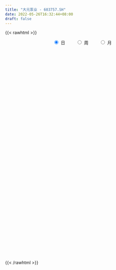 ```yaml
---
title: "大元泵业 - 603757.SH"
date: 2022-05-26T16:32:44+08:00
draft: false
---
```

{{< rawhtml >}}
    <div style="text-align: center">
        <label style="padding: 1rem;"><input style="margin-right: .5rem" type="radio" name="period" value="D" checked onclick="period_change(this)">日</label>
        <label style="padding: 1rem;"><input style="margin-right: .5rem" type="radio" name="period" value="W" onclick="period_change(this)">周</label>
        <label style="padding: 1rem;"><input style="margin-right: .5rem" type="radio" name="period" value="M" onclick="period_change(this)">月</label>
    </div>
    <div id="chart" style="height: 700px;"></div> 
    <script type="text/javascript">
        const D_v = [16431.6,6189.6,12834.04,9295.72,6036.05,23323.74,15220.56,14607.81,17047.35,25934.51,29998.84,10437.2,10156.67,20281.7,13103.34,13311.91,14690.61,18651.52,17105.87,12368.49,10370.05,6952.76,4856.96,5511.41,4674.0,5822.0,5400.32,6551.88,9816.0,12909.0,13539.41,18428.82,17386.65,11869.8,31027.67,33136.35,24562.71,21626.45,16538.64,39916.09,23918.32,13936.11,15855.36,13627.42,13276.95,11484.0,63785.28,32850.01,30609.07,29765.68,26703.91,15535.3,14466.27,9674.54,18173.5,20253.44,12056.6,11666.72,14157.92,22974.6,14214.76,22078.89,40005.84,31482.6,96047.68,132658.06,96915.56,46359.52,24534.28,45677.28,58479.06,37642.02,27088.88,21495.81,17748.32,9422.0,80697.76,47158.57,22314.04,22116.36,18942.75,18679.16,30935.53,24790.38,21914.65,30655.28,32634.63,19725.75,30267.44,13884.32,15530.0,12317.0,15647.0,6183.33,10717.22,12226.64,10815.0,7342.0,25022.0,16342.0,22444.6,17258.0,10856.01,8942.0,26655.0,11727.0,11039.0,15379.44,11783.15,12135.28,11475.16,16106.53,18639.16,17499.0,8388.0,8224.97,9252.0,13806.0,14728.0,15783.0,19439.4,12371.4,15483.48,11823.0,12849.2,17648.0,16525.0,13097.0,31084.48,15433.0,10558.0,7652.0,10921.0,22275.0,13649.2,10576.04,25156.94,26160.66,13915.92,18395.0,51662.92,21425.6,26954.24,19509.0,12782.0,19019.45,89781.62,52049.51,50526.97,37357.8,28987.0,26809.45,18737.57,15366.49,15762.38,24012.2,13546.64,17989.0,31291.0,52574.76,29614.75,42934.0,23621.12,15161.25,17448.25,30992.8,22450.0,32146.29,13692.0,23241.46,13070.0,7284.88,16008.35,9424.04,15650.88,11869.0,26855.63,14661.2,10949.56,11256.8,10544.0,13884.0,32838.76,28065.27,17670.75,7116.4,8860.2,7090.16,7602.24,15813.76,8965.2,11704.0,9177.0,8004.0,9587.0,8946.84,8809.8,13332.8,17937.6,14351.2,14836.16,8411.0,12230.0,9819.0,7941.96,4624.25,6465.65,4885.6,6910.0,7300.0,5973.0,5483.0,5166.12,6026.0,13918.8,6016.0,8654.0,9713.92,9172.81,10337.0,6885.0,5128.0,5072.0,5954.2,5877.2,4058.0,8176.92,8372.0,6126.84,14005.7,11244.72,10716.21,16532.74,12826.88,12917.2,6870.24,27544.07,24148.28,23588.36,12582.95,10515.64,10443.0,7875.8,5978.24,6011.39,6460.0,7344.11,12330.0,8084.0,13792.0]
const D_histogram = [0.0,0.0012189174,-0.0035529384,-0.0057460068,-0.0061946806,0.0254902586,0.0372998695,0.0523682013,0.0722073785,0.1066021661,0.149892932,0.1548201961,0.141772508,0.1451779536,0.1383222222,0.1305482821,0.12049,0.0989205075,0.0430253055,-0.0255409068,-0.1073309688,-0.1711792787,-0.1900505578,-0.2010066839,-0.1932057394,-0.1691495734,-0.1574784932,-0.1557375666,-0.1306008474,-0.0771420786,-0.0174926454,0.0614570464,0.0984472422,0.1101654535,0.1651669013,0.2440377276,0.2457484681,0.1933415583,0.1476119442,0.1764132145,0.1855612671,0.1470270376,0.1217728824,0.0956779138,0.0568041024,0.0303362438,0.0659312034,0.0407686923,0.0374629668,0.0039103688,-0.087055541,-0.1892565259,-0.2052803406,-0.2119308221,-0.1512478369,-0.0824685724,-0.0554282885,-0.0373332306,-0.0206029367,0.0123108239,0.0338311397,0.0693412087,0.1224492477,0.1637407799,0.2538004365,0.3576402907,0.3075054381,0.2074618716,0.1160078068,0.1110484398,0.2100869277,0.2697212857,0.2773044819,0.246766225,0.1876290259,-0.0271598713,-0.311594153,-0.4957866071,-0.581474866,-0.6059871511,-0.5767258464,-0.5229142215,-0.4285405796,-0.3248392991,-0.2997595331,-0.3322478391,-0.3734694578,-0.4114092401,-0.4411745968,-0.4083673157,-0.3722294926,-0.3452609948,-0.3463644716,-0.3252868626,-0.3027954633,-0.2505507066,-0.1920356488,-0.1341347856,-0.129126204,-0.1055454256,-0.0687668315,-0.054205312,-0.0261290464,0.007729396,0.0083197474,0.0077918701,0.0065730216,0.0017791154,0.0230714539,0.0225311361,0.0127507401,0.0397821432,0.1005041226,0.122132766,0.1440115314,0.1703155058,0.183586148,0.2099098335,0.2476619688,0.2836519675,0.3236624574,0.3371925629,0.3160548834,0.2812339466,0.2626335267,0.2398982199,0.2330852375,0.2226762498,0.2560002055,0.2595215591,0.2423107684,0.2086263543,0.1505906439,0.139979718,0.1516728088,0.1246946533,0.1403403387,0.0909407025,0.0350630891,-0.007985628,0.0282045213,0.0310501926,0.007032657,0.0120931583,-0.0121387039,0.0097469759,0.1180809895,0.1310612218,0.1790228869,0.1821703133,0.1432471375,0.0662671418,0.0254777952,-0.0052258404,-0.0216047354,-0.0261827802,-0.0479535051,-0.0632952997,-0.1106733054,-0.0739250219,-0.0781033617,-0.0156392313,0.0119659669,0.0251823518,0.0126754708,-0.0217092798,-0.0634874335,-0.1037357887,-0.1285536195,-0.1912455063,-0.2228996872,-0.2354853438,-0.263640688,-0.2682073152,-0.2801126618,-0.2634464123,-0.2470142103,-0.2010328107,-0.1435881861,-0.0944062425,-0.0489371553,-0.0138108313,0.0334445993,0.0474582858,0.0455374932,0.0514951257,0.0619611256,0.0522268337,0.0621314741,0.0339068114,0.0310489909,0.0205571248,0.0332251295,0.0424387186,0.0329530131,0.0128072784,-0.0238420767,-0.0803472,-0.1231779558,-0.0955614492,-0.0933047625,-0.1125923483,-0.1690046477,-0.16876238,-0.1492307764,-0.1125491527,-0.0667846178,-0.0328901663,0.0046260399,0.0156316677,0.0266391869,0.0370101431,0.0329523884,0.044877495,0.0616256944,0.070167663,0.0895510072,0.075580529,0.0489227329,0.0028351799,-0.0096250331,-0.020754811,-0.0189327727,-0.0179796225,-0.0060928815,0.0088467034,0.0153237811,-0.0042993943,-0.0124398055,-0.0327114317,-0.0466859075,-0.0316237675,-0.0673644448,-0.0595299078,-0.0495471783,-0.048201036,-0.0043655985,0.06572786,0.103144574,0.1325616671,0.1474624055,0.1476801196,0.1377086162,0.1215595654,0.1110425217,0.1081828031,0.1049204753,0.0598561998,0.0508057968,0.0646868317]
const D_fast = [0.0,0.0015236467,-0.0041364437,-0.0077660138,-0.0097633577,0.0282941462,0.0494287245,0.0775891066,0.1154801284,0.1765254575,0.2572894565,0.3009217696,0.3233172084,0.3630171424,0.3907419666,0.4156050971,0.435669315,0.4388299493,0.3936910737,0.3187396347,0.2101168305,0.1034737009,0.0370897823,-0.0241180147,-0.064618505,-0.0828497324,-0.1105482755,-0.1477417406,-0.1552552333,-0.1210819841,-0.0658057122,0.0285082412,0.0901102475,0.1293698222,0.2256629954,0.3655432536,0.4286911111,0.4246195908,0.4157929628,0.4886975366,0.5442359061,0.5424584359,0.5476475013,0.5454720113,0.5207992255,0.5019154278,0.5539931882,0.5390228502,0.5450828663,0.5125078606,0.3997780656,0.2502629491,0.1829190493,0.1232858623,0.1461568883,0.1943190097,0.2075022214,0.2162639717,0.2278435314,0.263834998,0.2938130987,0.3466584699,0.4303788208,0.512605548,0.6661153138,0.8593652406,0.8861067475,0.837928649,0.7754765359,0.7982792788,0.9498394987,1.0769041781,1.1538134947,1.1849667941,1.1727368515,0.9511579865,0.5888251665,0.2806860606,0.0496290852,-0.1263799876,-0.2413001446,-0.318217075,-0.330978578,-0.3084871223,-0.3583472396,-0.4738975054,-0.6084864885,-0.7492785808,-0.8893375867,-0.9586221345,-1.0155416846,-1.0748884355,-1.1625830302,-1.2228271368,-1.2760346034,-1.2864275234,-1.2759213778,-1.251554211,-1.2788271804,-1.2816327584,-1.2620458721,-1.2610356807,-1.2394916767,-1.2037008853,-1.201030597,-1.1996105068,-1.1991860999,-1.2035352272,-1.1764750252,-1.171382559,-1.17797527,-1.1409983311,-1.055150321,-1.0029884861,-0.9451068379,-0.8762239871,-0.8170568078,-0.7382556639,-0.6385880364,-0.5316850459,-0.4107589416,-0.3129306953,-0.255054654,-0.2195671042,-0.1725091424,-0.1352698943,-0.0838115672,-0.0385514925,0.0587725146,0.127174258,0.1705411593,0.1890133338,0.1686252844,0.193009288,0.242620581,0.2468160888,0.2975468589,0.2708823983,0.2237705571,0.178725433,0.2219667126,0.2325749321,0.2103155607,0.2183993517,0.1911328135,0.2154552373,0.3533094982,0.399055036,0.4917724228,0.5404624275,0.5373510361,0.4769378258,0.442517928,0.4105078323,0.3887277535,0.3776040137,0.3438449125,0.3126792929,0.2376329609,0.2558999889,0.2321958087,0.2907501312,0.3213468212,0.340858794,0.3315207807,0.2917087102,0.2340586981,0.1678763957,0.11092016,0.0004168966,-0.086962206,-0.1584191986,-0.2524847147,-0.3241031708,-0.4060366829,-0.4552320364,-0.500553387,-0.5048301901,-0.483282612,-0.457702229,-0.4244674306,-0.3927938144,-0.3371772341,-0.3112989761,-0.3018353954,-0.2830039815,-0.2570477001,-0.2537252837,-0.2282877747,-0.2480357346,-0.2431313074,-0.2484838922,-0.2275096052,-0.2076863364,-0.2089337886,-0.2258777038,-0.268487578,-0.3450795013,-0.4187047461,-0.4149786017,-0.4360481057,-0.4834837785,-0.5821472398,-0.6240955672,-0.6418716577,-0.6333273222,-0.6042589417,-0.5785870317,-0.5399143156,-0.5250007709,-0.507333455,-0.4877099629,-0.4835296206,-0.4603851402,-0.4282305172,-0.4021466329,-0.3603755369,-0.3554508828,-0.3698779957,-0.4152567537,-0.430123225,-0.4464417056,-0.4493528605,-0.4528946159,-0.4425310953,-0.4253798345,-0.4150718115,-0.4357698356,-0.4470201982,-0.4754696823,-0.501115635,-0.4939594368,-0.5465412253,-0.5535891653,-0.5559932304,-0.5666973471,-0.5239533093,-0.4374278858,-0.3742250282,-0.3116675184,-0.2599011786,-0.2227634345,-0.1983077839,-0.1840669434,-0.1668233567,-0.1426373744,-0.1196695835,-0.149769809,-0.1461187628,-0.1160660199]
const D_slow = [0.0,0.0003047293,-0.0005835053,-0.002020007,-0.0035686771,0.0028038876,0.0121288549,0.0252209053,0.0432727499,0.0699232914,0.1073965244,0.1461015735,0.1815447005,0.2178391889,0.2524197444,0.2850568149,0.3151793149,0.3399094418,0.3506657682,0.3442805415,0.3174477993,0.2746529796,0.2271403402,0.1768886692,0.1285872344,0.086299841,0.0469302177,0.007995826,-0.0246543858,-0.0439399055,-0.0483130668,-0.0329488052,-0.0083369947,0.0192043687,0.060496094,0.1215055259,0.182942643,0.2312780325,0.2681810186,0.3122843222,0.358674639,0.3954313984,0.425874619,0.4497940974,0.463995123,0.471579184,0.4880619848,0.4982541579,0.5076198996,0.5085974918,0.4868336065,0.4395194751,0.3881993899,0.3352166844,0.2974047252,0.2767875821,0.26293051,0.2535972023,0.2484464681,0.2515241741,0.259981959,0.2773172612,0.3079295731,0.3488647681,0.4123148772,0.5017249499,0.5786013094,0.6304667773,0.6594687291,0.687230839,0.7397525709,0.8071828924,0.8765090128,0.9382005691,0.9851078256,0.9783178577,0.9004193195,0.7764726677,0.6311039512,0.4796071634,0.3354257018,0.2046971465,0.0975620016,0.0163521768,-0.0585877065,-0.1416496663,-0.2350170307,-0.3378693407,-0.4481629899,-0.5502548188,-0.643312192,-0.7296274407,-0.8162185586,-0.8975402743,-0.9732391401,-1.0358768168,-1.083885729,-1.1174194254,-1.1497009764,-1.1760873328,-1.1932790407,-1.2068303687,-1.2133626303,-1.2114302813,-1.2093503444,-1.2074023769,-1.2057591215,-1.2053143426,-1.1995464792,-1.1939136951,-1.1907260101,-1.1807804743,-1.1556544436,-1.1251212521,-1.0891183693,-1.0465394928,-1.0006429558,-0.9481654975,-0.8862500053,-0.8153370134,-0.734421399,-0.6501232583,-0.5711095374,-0.5008010508,-0.4351426691,-0.3751681141,-0.3168968047,-0.2612277423,-0.1972276909,-0.1323473011,-0.071769609,-0.0196130205,0.0180346405,0.05302957,0.0909477722,0.1221214355,0.1572065202,0.1799416958,0.1887074681,0.1867110611,0.1937621914,0.2015247395,0.2032829038,0.2063061933,0.2032715174,0.2057082614,0.2352285087,0.2679938142,0.3127495359,0.3582921142,0.3941038986,0.410670684,0.4170401328,0.4157336727,0.4103324889,0.4037867938,0.3917984176,0.3759745926,0.3483062663,0.3298250108,0.3102991704,0.3063893626,0.3093808543,0.3156764422,0.3188453099,0.31341799,0.2975461316,0.2716121844,0.2394737795,0.191662403,0.1359374812,0.0770661452,0.0111559732,-0.0558958556,-0.125924021,-0.1917856241,-0.2535391767,-0.3037973794,-0.3396944259,-0.3632959865,-0.3755302753,-0.3789829832,-0.3706218333,-0.3587572619,-0.3473728886,-0.3344991072,-0.3190088258,-0.3059521173,-0.2904192488,-0.281942546,-0.2741802982,-0.269041017,-0.2607347347,-0.250125055,-0.2418868017,-0.2386849821,-0.2446455013,-0.2647323013,-0.2955267903,-0.3194171526,-0.3427433432,-0.3708914303,-0.4131425922,-0.4553331872,-0.4926408813,-0.5207781695,-0.5374743239,-0.5456968655,-0.5445403555,-0.5406324386,-0.5339726418,-0.5247201061,-0.516482009,-0.5052626352,-0.4898562116,-0.4723142959,-0.4499265441,-0.4310314118,-0.4188007286,-0.4180919336,-0.4204981919,-0.4256868946,-0.4304200878,-0.4349149934,-0.4364382138,-0.4342265379,-0.4303955927,-0.4314704412,-0.4345803926,-0.4427582506,-0.4544297274,-0.4623356693,-0.4791767805,-0.4940592575,-0.5064460521,-0.5184963111,-0.5195877107,-0.5031557457,-0.4773696022,-0.4442291854,-0.4073635841,-0.3704435542,-0.3360164001,-0.3056265088,-0.2778658783,-0.2508201776,-0.2245900587,-0.2096260088,-0.1969245596,-0.1807528517]
const D_data = [['2021-05-17', 18.574, 18.3358, 18.193, 18.6121],['2021-05-18', 18.3454, 18.3549, 18.193, 18.3835],['2021-05-19', 18.393, 18.2692, 18.1072, 18.4597],['2021-05-20', 18.2596, 18.2787, 18.1168, 18.7549],['2021-05-21', 18.4311, 18.2882, 18.2025, 18.4311],['2021-05-24', 18.3835, 18.7835, 18.3739, 18.8026],['2021-05-25', 18.6597, 18.6787, 18.4311, 18.7835],['2021-05-26', 18.7073, 18.8312, 18.6025, 18.9264],['2021-05-27', 18.9074, 19.0407, 18.7264, 19.0502],['2021-05-28', 18.955, 19.4503, 18.7645, 19.5265],['2021-05-31', 19.4122, 19.8884, 19.0788, 20.1837],['2021-06-01', 19.7932, 19.6789, 19.5265, 19.9075],['2021-06-02', 19.6503, 19.5741, 19.4217, 19.9361],['2021-06-03', 19.8884, 19.898, 19.6884, 20.3361],['2021-06-04', 19.8789, 19.9075, 19.7265, 20.2885],['2021-06-07', 19.9265, 20.0027, 19.8218, 20.2409],['2021-06-08', 20.0789, 20.0694, 19.6313, 20.2504],['2021-06-09', 20.0027, 19.9742, 19.355, 20.0599],['2021-06-10', 19.62, 19.44, 19.1, 19.8],['2021-06-11', 19.32, 19.0, 19.0, 19.54],['2021-06-15', 19.05, 18.42, 18.36, 19.06],['2021-06-16', 18.5, 18.18, 18.16, 18.6],['2021-06-17', 18.27, 18.41, 18.21, 18.52],['2021-06-18', 18.41, 18.3, 18.15, 18.41],['2021-06-21', 18.29, 18.39, 18.17, 18.46],['2021-06-22', 18.39, 18.55, 18.3, 18.66],['2021-06-23', 18.58, 18.37, 18.3, 18.59],['2021-06-24', 18.37, 18.16, 18.03, 18.4],['2021-06-25', 18.16, 18.41, 18.16, 18.64],['2021-06-28', 18.59, 18.89, 18.44, 19.2],['2021-06-29', 19.05, 19.23, 18.86, 19.28],['2021-06-30', 19.18, 19.86, 19.11, 19.86],['2021-07-01', 19.91, 19.71, 19.66, 20.11],['2021-07-02', 19.67, 19.61, 19.22, 19.69],['2021-07-05', 19.65, 20.45, 19.61, 20.8],['2021-07-06', 20.7, 21.29, 20.31, 21.58],['2021-07-07', 21.93, 20.76, 20.63, 21.93],['2021-07-08', 20.86, 20.15, 20.02, 21.0],['2021-07-09', 20.01, 20.14, 19.91, 20.49],['2021-07-12', 20.44, 21.2, 20.3, 21.35],['2021-07-13', 21.09, 21.25, 20.79, 21.35],['2021-07-14', 21.24, 20.76, 20.5, 21.24],['2021-07-15', 20.8, 20.92, 20.34, 20.99],['2021-07-16', 21.0, 20.92, 20.44, 21.28],['2021-07-19', 20.95, 20.71, 20.0, 20.95],['2021-07-20', 20.5, 20.79, 20.15, 20.89],['2021-07-21', 22.8, 21.7, 21.54, 22.87],['2021-07-22', 21.43, 21.08, 20.88, 21.58],['2021-07-23', 20.85, 21.38, 20.68, 21.58],['2021-07-26', 21.63, 20.99, 20.72, 21.74],['2021-07-27', 20.98, 19.97, 19.82, 20.98],['2021-07-28', 20.2, 19.26, 19.17, 20.28],['2021-07-29', 19.32, 19.92, 19.31, 20.15],['2021-07-30', 19.88, 19.86, 19.5, 19.91],['2021-08-02', 19.68, 20.75, 19.51, 20.79],['2021-08-03', 20.91, 21.15, 20.81, 21.3],['2021-08-04', 21.11, 20.87, 20.68, 21.25],['2021-08-05', 20.83, 20.88, 20.4, 21.0],['2021-08-06', 20.92, 20.97, 20.6, 21.37],['2021-08-09', 21.25, 21.34, 20.9, 21.45],['2021-08-10', 21.33, 21.4, 21.1, 21.61],['2021-08-11', 21.39, 21.81, 21.1, 21.93],['2021-08-12', 22.23, 22.39, 22.05, 22.99],['2021-08-13', 21.0, 22.66, 21.0, 22.9],['2021-08-16', 22.56, 23.85, 22.41, 24.9],['2021-08-17', 24.45, 24.86, 24.44, 26.24],['2021-08-18', 24.46, 23.42, 22.66, 24.86],['2021-08-19', 23.41, 22.68, 22.21, 23.67],['2021-08-20', 22.62, 22.49, 22.06, 22.85],['2021-08-23', 22.5, 23.5, 22.5, 23.63],['2021-08-24', 23.5, 25.29, 23.5, 25.54],['2021-08-25', 25.01, 25.53, 24.61, 25.92],['2021-08-26', 25.53, 25.4, 25.03, 25.88],['2021-08-27', 25.46, 25.2, 25.01, 25.99],['2021-08-30', 25.34, 24.91, 24.42, 25.37],['2021-08-31', 22.42, 22.42, 22.42, 22.42],['2021-09-01', 21.0, 20.19, 20.18, 22.26],['2021-09-02', 20.25, 19.97, 19.85, 20.65],['2021-09-03', 20.3, 20.14, 19.9, 20.44],['2021-09-06', 20.1, 20.21, 20.06, 20.37],['2021-09-07', 20.28, 20.48, 20.22, 20.8],['2021-09-08', 20.48, 20.61, 20.48, 20.89],['2021-09-09', 20.64, 21.16, 20.46, 21.45],['2021-09-10', 21.16, 21.52, 21.01, 21.83],['2021-09-13', 21.05, 20.63, 20.42, 21.43],['2021-09-14', 20.63, 19.62, 19.53, 20.63],['2021-09-15', 19.7, 19.0, 18.81, 19.7],['2021-09-16', 19.12, 18.47, 18.47, 19.21],['2021-09-17', 18.59, 17.99, 17.8, 18.6],['2021-09-22', 17.98, 18.37, 17.78, 18.44],['2021-09-23', 18.52, 18.2, 18.09, 18.54],['2021-09-24', 18.38, 17.87, 17.85, 18.38],['2021-09-27', 17.87, 17.2, 16.91, 18.02],['2021-09-28', 17.07, 17.14, 16.98, 17.3],['2021-09-29', 17.16, 16.89, 16.82, 17.25],['2021-09-30', 16.89, 17.1, 16.82, 17.15],['2021-10-08', 17.35, 17.15, 17.02, 17.4],['2021-10-11', 17.28, 17.17, 17.13, 17.48],['2021-10-12', 17.19, 16.41, 16.22, 17.21],['2021-10-13', 16.41, 16.46, 16.16, 16.55],['2021-10-14', 16.54, 16.55, 16.41, 16.76],['2021-10-15', 16.6, 16.19, 16.16, 16.6],['2021-10-18', 16.27, 16.27, 16.15, 16.43],['2021-10-19', 16.31, 16.33, 16.28, 16.47],['2021-10-20', 16.31, 15.84, 15.73, 16.37],['2021-10-21', 15.84, 15.66, 15.66, 15.87],['2021-10-22', 15.67, 15.48, 15.42, 15.71],['2021-10-25', 15.59, 15.25, 15.23, 15.63],['2021-10-26', 15.26, 15.46, 15.24, 15.49],['2021-10-27', 15.51, 15.09, 15.03, 15.52],['2021-10-28', 15.1, 14.79, 14.71, 15.14],['2021-10-29', 14.76, 15.15, 14.65, 15.16],['2021-11-01', 14.95, 15.7, 14.9, 15.8],['2021-11-02', 15.69, 15.36, 15.2, 15.92],['2021-11-03', 15.3, 15.43, 15.17, 15.48],['2021-11-04', 15.45, 15.59, 15.43, 15.62],['2021-11-05', 15.59, 15.53, 15.5, 15.72],['2021-11-08', 15.55, 15.82, 15.55, 15.99],['2021-11-09', 15.95, 16.19, 15.85, 16.22],['2021-11-10', 16.2, 16.46, 16.0, 16.48],['2021-11-11', 16.44, 16.85, 16.31, 16.89],['2021-11-12', 16.84, 16.83, 16.58, 16.86],['2021-11-15', 16.83, 16.55, 16.38, 16.83],['2021-11-16', 16.55, 16.39, 16.37, 16.68],['2021-11-17', 16.37, 16.6, 16.32, 16.6],['2021-11-18', 16.66, 16.58, 16.56, 16.97],['2021-11-19', 16.54, 16.84, 16.32, 16.94],['2021-11-22', 16.82, 16.89, 16.74, 16.98],['2021-11-23', 16.9, 17.66, 16.85, 17.72],['2021-11-24', 17.67, 17.57, 17.31, 17.69],['2021-11-25', 17.57, 17.46, 17.32, 17.68],['2021-11-26', 17.31, 17.29, 17.22, 17.51],['2021-11-29', 17.13, 16.88, 16.8, 17.13],['2021-11-30', 16.71, 17.41, 16.71, 17.66],['2021-12-01', 17.28, 17.82, 17.28, 17.99],['2021-12-02', 17.83, 17.42, 17.4, 17.83],['2021-12-03', 17.5, 18.05, 17.21, 18.15],['2021-12-06', 18.0, 17.26, 17.23, 18.0],['2021-12-07', 17.2, 16.97, 16.85, 17.44],['2021-12-08', 16.97, 16.9, 16.75, 17.28],['2021-12-09', 16.93, 17.91, 16.85, 18.33],['2021-12-10', 17.72, 17.65, 17.61, 18.12],['2021-12-13', 17.68, 17.3, 17.26, 17.85],['2021-12-14', 17.3, 17.65, 16.95, 17.68],['2021-12-15', 17.6, 17.26, 17.26, 17.65],['2021-12-16', 17.25, 17.86, 17.25, 17.96],['2021-12-17', 17.96, 19.38, 17.75, 19.61],['2021-12-20', 19.34, 18.65, 18.45, 19.38],['2021-12-21', 18.7, 19.42, 18.7, 19.8],['2021-12-22', 19.08, 19.19, 18.96, 19.68],['2021-12-23', 19.0, 18.75, 18.53, 19.17],['2021-12-24', 18.77, 18.1, 18.02, 18.89],['2021-12-27', 18.11, 18.33, 18.06, 18.7],['2021-12-28', 18.35, 18.33, 18.01, 18.38],['2021-12-29', 18.18, 18.43, 18.12, 18.64],['2021-12-30', 18.33, 18.56, 18.33, 18.98],['2021-12-31', 18.49, 18.3, 18.21, 18.74],['2022-01-04', 18.3, 18.29, 18.23, 18.5],['2022-01-05', 18.15, 17.7, 17.4, 18.3],['2022-01-06', 17.77, 18.7, 17.55, 19.3],['2022-01-07', 18.51, 18.26, 18.25, 18.96],['2022-01-10', 18.62, 19.26, 18.61, 19.5],['2022-01-11', 19.14, 19.11, 18.96, 19.37],['2022-01-12', 19.12, 19.1, 18.88, 19.16],['2022-01-13', 19.17, 18.84, 18.8, 19.33],['2022-01-14', 19.1, 18.48, 17.99, 19.1],['2022-01-17', 18.45, 18.19, 17.98, 18.45],['2022-01-18', 18.3, 17.96, 17.66, 18.31],['2022-01-19', 17.79, 17.92, 17.77, 18.15],['2022-01-20', 17.9, 17.11, 17.09, 17.97],['2022-01-21', 17.23, 17.1, 16.8, 17.23],['2022-01-24', 17.12, 17.05, 16.8, 17.14],['2022-01-25', 17.06, 16.55, 16.45, 17.06],['2022-01-26', 16.7, 16.54, 16.19, 16.7],['2022-01-27', 16.54, 16.17, 15.96, 16.99],['2022-01-28', 16.2, 16.3, 16.02, 16.46],['2022-02-07', 16.48, 16.15, 15.9, 16.66],['2022-02-08', 16.16, 16.47, 16.05, 16.47],['2022-02-09', 16.6, 16.71, 16.43, 16.84],['2022-02-10', 16.88, 16.75, 16.62, 17.11],['2022-02-11', 16.9, 16.85, 16.58, 16.9],['2022-02-14', 16.73, 16.86, 16.73, 16.99],['2022-02-15', 16.85, 17.19, 16.76, 17.91],['2022-02-16', 17.08, 16.92, 16.85, 17.26],['2022-02-17', 17.0, 16.74, 16.62, 17.0],['2022-02-18', 16.55, 16.84, 16.55, 16.84],['2022-02-21', 16.6, 16.94, 16.6, 17.05],['2022-02-22', 16.98, 16.69, 16.64, 16.98],['2022-02-23', 16.77, 16.94, 16.55, 16.99],['2022-02-24', 16.93, 16.41, 16.21, 16.95],['2022-02-25', 16.6, 16.63, 16.41, 16.76],['2022-02-28', 16.67, 16.48, 16.03, 16.67],['2022-03-01', 16.48, 16.76, 16.38, 16.79],['2022-03-02', 16.79, 16.77, 16.65, 16.81],['2022-03-03', 16.8, 16.53, 16.4, 16.85],['2022-03-04', 16.53, 16.3, 16.21, 16.58],['2022-03-07', 16.18, 15.9, 15.9, 16.3],['2022-03-08', 15.81, 15.32, 15.01, 16.11],['2022-03-09', 15.32, 15.1, 14.68, 15.48],['2022-03-10', 15.4, 15.81, 15.32, 15.95],['2022-03-11', 15.7, 15.45, 15.07, 15.7],['2022-03-14', 15.3, 15.0, 15.0, 15.38],['2022-03-15', 14.88, 14.16, 14.15, 14.89],['2022-03-16', 14.2, 14.52, 14.01, 14.6],['2022-03-17', 14.65, 14.62, 14.6, 14.9],['2022-03-18', 14.62, 14.81, 14.46, 14.83],['2022-03-21', 14.9, 15.0, 14.71, 15.0],['2022-03-22', 14.99, 14.95, 14.77, 15.12],['2022-03-23', 15.0, 15.1, 14.92, 15.35],['2022-03-24', 15.0, 14.83, 14.75, 15.2],['2022-03-25', 14.85, 14.83, 14.8, 15.05],['2022-03-28', 14.8, 14.83, 14.45, 14.9],['2022-03-29', 14.85, 14.62, 14.59, 14.87],['2022-03-30', 14.67, 14.8, 14.63, 14.86],['2022-03-31', 15.17, 14.91, 14.81, 15.3],['2022-04-01', 14.68, 14.86, 14.68, 15.09],['2022-04-06', 14.72, 15.07, 14.72, 15.15],['2022-04-07', 15.05, 14.67, 14.6, 15.09],['2022-04-08', 14.55, 14.39, 14.21, 14.78],['2022-04-11', 14.26, 13.91, 13.77, 14.52],['2022-04-12', 13.61, 14.11, 13.61, 14.16],['2022-04-13', 14.07, 13.99, 13.88, 14.13],['2022-04-14', 14.03, 14.05, 14.01, 14.19],['2022-04-15', 14.15, 13.97, 13.88, 14.16],['2022-04-18', 13.96, 14.07, 13.75, 14.18],['2022-04-19', 14.01, 14.12, 13.98, 14.2],['2022-04-20', 14.14, 14.02, 14.0, 14.35],['2022-04-21', 14.08, 13.6, 13.58, 14.08],['2022-04-22', 13.51, 13.6, 13.36, 13.74],['2022-04-25', 13.5, 13.29, 13.17, 13.6],['2022-04-26', 13.3, 13.18, 13.02, 13.45],['2022-04-27', 13.35, 13.45, 12.94, 13.55],['2022-04-28', 13.3, 12.65, 12.34, 13.3],['2022-04-29', 12.7, 13.0, 12.66, 13.23],['2022-05-05', 12.81, 12.96, 12.8, 13.12],['2022-05-06', 12.8, 12.77, 12.58, 12.84],['2022-05-09', 12.89, 13.33, 12.75, 13.45],['2022-05-10', 13.2, 13.92, 13.1, 13.93],['2022-05-11', 14.2, 13.8, 13.74, 14.2],['2022-05-12', 13.6, 13.91, 13.55, 14.0],['2022-05-13', 13.93, 13.9, 13.8, 14.08],['2022-05-16', 13.94, 13.82, 13.75, 14.06],['2022-05-17', 13.84, 13.73, 13.61, 13.9],['2022-05-18', 13.74, 13.64, 13.64, 13.82],['2022-05-19', 13.55, 13.69, 13.43, 13.75],['2022-05-20', 13.74, 13.8, 13.66, 13.8],['2022-05-23', 13.81, 13.83, 13.65, 13.89],['2022-05-24', 13.9, 13.21, 13.18, 14.0],['2022-05-25', 13.07, 13.53, 13.07, 13.58],['2022-05-26', 13.7, 13.85, 13.58, 14.13]]
const W_v = [529.43,423472.72,243229.09,242545.05,119418.69,107146.63,71298.17,92364.28,58486.05,72708.85,47803.95,57961.69,49357.28,89327.5,99535.14,136222.28,80528.12,86324.96,63556.4,53320.75,66923.91,43061.37,31851.49,38454.69,22487.61,27060.28,35441.9,27215.94,49122.03,27596.75,9261.0,5923.37,18306.34,25762.27,29568.62,30092.33,69113.84,30797.12,72509.98,71918.17,59838.71,26146.87,35038.41,44009.73,68186.29,38784.12,22375.76,18015.63,33632.76,31571.36,45686.72,60450.33,34715.0,44554.26,55580.11,51796.73,97652.54,38948.01,37356.69,35191.61,30471.62,36628.05,28774.92,29083.06,30834.39,48619.7,39404.69,35629.33,73344.3,72842.63,50971.53,58700.22,37325.24,33379.99,37889.5,25652.42,46232.08,37622.65,40401.43,36515.71,64662.88,79543.57,93569.65,134596.16,109989.06,108677.85,155001.06,96795.01,75262.56,51559.36,60372.95,20552.36,39680.76,49145.24,51493.92,141948.39,54604.71,66061.96,72172.79,68712.87,55349.76,36585.23,29408.46,53581.99,69413.35,90825.27,42599.45,167785.68,90647.69,92612.12,146547.65,187368.51,169580.37,27916.8,159801.55,194562.24,151625.99,59583.99,77997.38,56792.17,55834.76,51298.27,51982.03,61928.55,84768.12,70687.85,44134.52,84839.15,104908.91,54056.52,103596.11,77359.88,114801.31,129517.08,175900.23,152355.84,87110.08,52986.43,48720.49,40745.82,40024.97,61119.04,59684.29,38799.61,74078.02,44039.08,48714.1,54821.41,87719.45,64708.2,62964.61,133904.86,284391.97,283569.2,122779.8,77204.86,82239.15,63633.32,146236.13,66716.14,426904.92,425619.0,277817.74,121797.14,69674.56,36229.0,204349.51,107732.0,101664.95,110593.9,84449.32,106837.05,67712.31,212621.0,98844.54,61748.51,75828.4,43389.49,103370.08,82275.04,55709.94,55112.36,52942.35,52343.76,30984.48,168641.32,162370.1,83445.72,65545.51,79465.28,52565.84,35550.34,72924.38,70522.42,60414.13,19630.15,41933.41,50787.01,96133.97,83977.75,76128.4,27691.18,32264.2,74133.68,126891.82,107253.3,152005.31,96145.7,76308.18,130756.69,396515.1,190383.05,177340.69,115464.18,135197.75,41731.32,44774.19,10815.0,88408.6,69219.01,66879.56,62003.13,76127.8,74328.68,77824.48,82578.18,131560.1,168046.31,195730.73,87425.28,131469.51,130157.42,104599.75,60237.15,74267.19,99575.18,48331.56,47418.84,69267.56,43026.21,31534.25,36609.92,27540.73,33376.2,32610.96,65326.25,19787.44,98379.3,36768.43,41550.11]
const W_histogram = [0.0,0.006120114,0.0716903672,0.4212405227,0.6337175819,0.7500392191,0.803231106,0.7367645864,0.6641248557,0.5109357366,0.3901899959,0.3593243487,0.3366383283,0.4372255559,0.4619450031,0.5442896768,0.6469974733,0.4720678498,0.5001381647,0.2815870042,-0.0868531958,-0.3129209924,-0.466914735,-0.4902456042,-0.4756707281,-0.5413398895,-0.637190657,-0.6962272557,-0.6899192036,-0.8421893558,-0.8030388886,-0.726596915,-0.6253481133,-0.4314166829,-0.3596397443,-0.317534635,-0.1958467016,-0.2344908461,-0.0155523472,0.1683529752,0.0128406361,-0.0028524749,-0.0868485336,-0.1756267068,-0.1728820464,-0.2852386189,-0.3144521697,-0.4417719432,-0.6844792598,-0.7959684038,-0.8911037788,-0.8363385181,-0.7323748248,-0.6211961369,-0.6772502472,-0.676215183,-0.6102202745,-0.5386360907,-0.4594684297,-0.4017843735,-0.3133934004,-0.1886026479,-0.1165299476,-0.1644795982,-0.1612174539,-0.1062469751,-0.0103381077,0.0731620781,0.2249169562,0.2539677003,0.2796256885,0.3230706458,0.3126706159,0.2803390956,0.2406907115,0.2467428051,0.2702273554,0.2908062728,0.3222898732,0.3011958669,0.3368219164,0.3851207733,0.4412523996,0.5615693975,0.5963518469,0.6821858085,0.6551281436,0.6336782302,0.5348471233,0.4596596406,0.2802871988,0.1311506889,0.0126135417,-0.0472592966,-0.1370475319,-0.129517835,-0.1603271326,-0.1263557636,-0.0591834883,-0.0194708817,0.0399665614,0.0430003631,0.0299207078,0.0546095101,0.0737914721,0.0558585449,0.0337847726,0.086987535,0.0662456729,0.1200064783,0.1736572634,0.2795585763,0.2466245762,0.2300332457,0.2387916623,0.2441197546,0.1141552997,0.03176139,0.0076430322,-0.0011471066,-0.0039954097,0.0117999596,0.0272067623,0.0007400175,0.021476394,-0.0073032515,-0.0006204946,0.02439224,0.0500820316,0.0103497,-0.0836832356,-0.141664263,-0.1382419797,-0.1517189785,-0.0388807925,-0.0369898923,-0.0833829907,-0.1184376855,-0.1253817098,-0.1193663525,-0.102316823,-0.0772441026,-0.0600935497,-0.0167744844,0.0046824199,-0.0081888479,0.0301799543,0.0584180599,0.0710157413,0.0901103366,0.1150318613,0.165068779,0.3200010019,0.3817867104,0.3485977193,0.3313456096,0.2774085888,0.2209124622,0.2315323342,0.2132225428,0.7164367293,0.9939322396,1.0790927872,0.9984871806,0.8785374131,0.7254559373,0.5889757109,0.3082306712,0.0532052475,-0.0697183553,-0.1427562329,-0.1925298326,-0.3383458278,-0.5365569114,-0.6714937783,-0.710757366,-0.7453377134,-0.7692145239,-0.7718267104,-0.706335242,-0.669886881,-0.6647895856,-0.616695575,-0.4777310686,-0.3354167418,-0.0730819298,0.0667034,0.1440803569,0.1530355408,0.0769523376,0.0024422509,-0.0319285838,-0.0319656247,-0.057824635,-0.0771105621,-0.0965526493,-0.0881137641,-0.0983003221,-0.0251825056,0.0513882469,0.0389001775,-0.0156000871,-0.0418479243,0.020644901,0.0926777887,0.182657304,0.2583305778,0.1941222963,0.2130028821,0.3195009771,0.3559041611,0.5294485922,0.2827830459,0.1960098773,-0.0997885292,-0.2932479922,-0.4532350333,-0.5304919251,-0.6150919702,-0.6825033524,-0.7098011222,-0.663597141,-0.5135210525,-0.387361544,-0.253843327,-0.1023500236,-0.0213270271,0.1472594194,0.1694645577,0.1928205964,0.1999179186,0.212589478,0.1254978008,0.0171701594,-0.0126743472,-0.0274716513,-0.0447628805,-0.070266915,-0.1326066456,-0.2010623786,-0.2271850207,-0.2242487323,-0.2346505179,-0.2491413721,-0.2616768138,-0.2864111607,-0.293229605,-0.2010009222,-0.1295638037,-0.0650353349]
const W_fast = [0.0,0.0076501425,0.0911429875,0.5460032736,0.9169097283,1.2207411702,1.4747408336,1.5924654607,1.6858569439,1.660401759,1.6372035172,1.6961689571,1.7576425189,1.9675361354,2.1077418334,2.3261589263,2.5906160911,2.53370343,2.6868082861,2.5386538766,2.1485003778,1.844202333,1.5734799067,1.4275876364,1.3232448305,1.1222406968,0.867092265,0.6339988524,0.4678271035,0.1050096125,-0.0565996425,-0.1618068976,-0.2168951243,-0.1308178646,-0.1489508621,-0.1862294115,-0.1135031536,-0.2107700096,0.0042804025,0.2302739687,0.0779717887,0.0615655589,-0.0441426332,-0.1768274831,-0.2173033343,-0.4009695615,-0.5087961548,-0.7465589141,-1.1603860456,-1.4708672906,-1.7887786102,-1.9430979791,-2.022227992,-2.0663483383,-2.2917150104,-2.459733742,-2.5462939021,-2.6093687409,-2.6450681874,-2.6878302246,-2.6777876015,-2.6001475111,-2.5572072977,-2.6462768478,-2.683319067,-2.6549103319,-2.5615859915,-2.4597952862,-2.2518111691,-2.1592684999,-2.0637040895,-1.9394914707,-1.8717238467,-1.8339705931,-1.8134462993,-1.7457085045,-1.6546671153,-1.5613866297,-1.449330561,-1.3951256006,-1.275294072,-1.1307150218,-0.9642702956,-0.7035609483,-0.5196905372,-0.2633101235,-0.1265857524,0.0103838917,0.0452645656,0.0849919931,-0.024308649,-0.1406574866,-0.2560412484,-0.3277289108,-0.4517790291,-0.476628791,-0.5475198717,-0.5451374436,-0.4927610404,-0.4579161543,-0.3884870708,-0.3747031784,-0.3803026566,-0.3419614768,-0.3043316468,-0.3082999378,-0.3219275169,-0.2469778708,-0.2511583147,-0.1673958897,-0.0703307888,0.1054601683,0.1341823122,0.1750992932,0.2435556253,0.3099136563,0.2084880263,0.134034464,0.1118268644,0.1027499488,0.0989027933,0.1176481525,0.1398566459,0.1135749054,0.1396803804,0.109074922,0.1156025553,0.1467133499,0.1849236494,0.1477787428,0.0328249983,-0.0605720949,-0.0917103064,-0.1431170499,-0.039999062,-0.0473556349,-0.114594481,-0.1792585972,-0.2175480489,-0.2413742797,-0.249903956,-0.2441422612,-0.2420150957,-0.2028896516,-0.1802621423,-0.195180622,-0.1492668312,-0.1064242107,-0.076072594,-0.0344504146,0.0192290755,0.1105331879,0.3454656613,0.5026980474,0.5566584862,0.6222427788,0.6376579052,0.6363898941,0.7048928497,0.7398886941,1.4222120628,1.948190633,2.3031243774,2.472140566,2.5718251518,2.6001076602,2.6108713616,2.4071839897,2.1654598778,2.0251066862,1.9163797505,1.8184736925,1.5880712404,1.255720929,0.9529106175,0.7359576883,0.5150429126,0.2988624711,0.103293607,-0.0077987351,-0.1388220944,-0.2999221954,-0.4060020785,-0.3864703393,-0.3280101979,-0.0839458684,0.0725153114,0.1859123576,0.2331264267,0.1762813079,0.1023817839,0.0600288032,0.0520003562,0.0116851871,-0.0268783805,-0.0704586301,-0.0840481859,-0.1188098244,-0.0519876344,0.0374301799,0.0346671548,-0.0237331315,-0.0604429498,0.0072111008,0.1024134356,0.238057277,0.3783131951,0.3626354878,0.4347667941,0.6211401333,0.7465193577,1.0524259368,0.8764561519,0.8386854526,0.5179399139,0.2511684528,-0.0221273466,-0.2320072197,-0.4703802573,-0.7084174776,-0.913165528,-1.0328608321,-1.0111650067,-0.9818458842,-0.9117884989,-0.7858827014,-0.7101914617,-0.5047901603,-0.4402188826,-0.3686576947,-0.3115808929,-0.245761964,-0.301479191,-0.4055142926,-0.438527386,-0.4601926029,-0.4886745523,-0.5317453154,-0.6272367075,-0.7459580351,-0.8288769324,-0.882002827,-0.9510672422,-1.0278434393,-1.1057980845,-1.2021352215,-1.2822610671,-1.2402826148,-1.2012364472,-1.1529668122]
const W_slow = [0.0,0.0015300285,0.0194526203,0.124762751,0.2831921464,0.4707019512,0.6715097277,0.8557008743,1.0217320882,1.1494660224,1.2470135213,1.3368446085,1.4210041906,1.5303105795,1.6457968303,1.7818692495,1.9436186178,2.0616355803,2.1866701214,2.2570668725,2.2353535735,2.1571233254,2.0403946417,1.9178332406,1.7989155586,1.6635805862,1.504282922,1.3302261081,1.1577463072,0.9471989682,0.7464392461,0.5647900173,0.408452989,0.3005988183,0.2106888822,0.1313052235,0.0823435481,0.0237208365,0.0198327497,0.0619209935,0.0651311526,0.0644180338,0.0427059004,-0.0012007763,-0.0444212879,-0.1157309426,-0.194343985,-0.3047869709,-0.4759067858,-0.6748988868,-0.8976748315,-1.106759461,-1.2898531672,-1.4451522014,-1.6144647632,-1.783518559,-1.9360736276,-2.0707326503,-2.1855997577,-2.2860458511,-2.3643942012,-2.4115448631,-2.44067735,-2.4817972496,-2.5221016131,-2.5486633568,-2.5512478838,-2.5329573643,-2.4767281252,-2.4132362002,-2.343329778,-2.2625621166,-2.1843944626,-2.1143096887,-2.0541370108,-1.9924513096,-1.9248944707,-1.8521929025,-1.7716204342,-1.6963214675,-1.6121159884,-1.5158357951,-1.4055226952,-1.2651303458,-1.1160423841,-0.945495932,-0.781713896,-0.6232943385,-0.4895825577,-0.3746676475,-0.3045958478,-0.2718081756,-0.2686547902,-0.2804696143,-0.3147314973,-0.347110956,-0.3871927392,-0.41878168,-0.4335775521,-0.4384452726,-0.4284536322,-0.4177035414,-0.4102233645,-0.3965709869,-0.3781231189,-0.3641584827,-0.3557122895,-0.3339654058,-0.3174039876,-0.287402368,-0.2439880522,-0.1740984081,-0.112442264,-0.0549339526,0.004763963,0.0657939017,0.0943327266,0.1022730741,0.1041838321,0.1038970555,0.102898203,0.1058481929,0.1126498835,0.1128348879,0.1182039864,0.1163781735,0.1162230499,0.1223211099,0.1348416178,0.1374290428,0.1165082339,0.0810921681,0.0465316732,0.0086019286,-0.0011182695,-0.0103657426,-0.0312114903,-0.0608209117,-0.0921663391,-0.1220079272,-0.147587133,-0.1668981586,-0.1819215461,-0.1861151672,-0.1849445622,-0.1869917741,-0.1794467856,-0.1648422706,-0.1470883353,-0.1245607511,-0.0958027858,-0.0545355911,0.0254646594,0.120911337,0.2080607668,0.2908971692,0.3602493164,0.415477432,0.4733605155,0.5266661512,0.7057753335,0.9542583934,1.2240315902,1.4736533854,1.6932877387,1.874651723,2.0218956507,2.0989533185,2.1122546304,2.0948250415,2.0591359833,2.0110035252,1.9264170682,1.7922778404,1.6244043958,1.4467150543,1.260380626,1.068076995,0.8751203174,0.6985365069,0.5310647866,0.3648673902,0.2106934965,0.0912607293,0.0074065439,-0.0108639386,0.0058119114,0.0418320007,0.0800908859,0.0993289703,0.099939533,0.091957387,0.0839659809,0.0695098221,0.0502321816,0.0260940193,0.0040655782,-0.0205095023,-0.0268051287,-0.013958067,-0.0042330226,-0.0081330444,-0.0185950255,-0.0134338002,0.0097356469,0.0553999729,0.1199826174,0.1685131915,0.221763912,0.3016391563,0.3906151965,0.5229773446,0.5936731061,0.6426755754,0.6177284431,0.544416445,0.4311076867,0.2984847054,0.1447117129,-0.0259141252,-0.2033644058,-0.369263691,-0.4976439542,-0.5944843402,-0.6579451719,-0.6835326778,-0.6888644346,-0.6520495797,-0.6096834403,-0.5614782912,-0.5114988115,-0.458351442,-0.4269769918,-0.422684452,-0.4258530388,-0.4327209516,-0.4439116717,-0.4614784005,-0.4946300619,-0.5448956565,-0.6016919117,-0.6577540948,-0.7164167242,-0.7787020673,-0.8441212707,-0.9157240609,-0.9890314621,-1.0392816927,-1.0716726436,-1.0879314773]
const W_data = [['2017-07-14', 12.2831, 19.621, 12.2831, 19.621],['2017-07-21', 21.5845, 19.7169, 19.2694, 22.3607],['2017-07-28', 19.4886, 20.6895, 18.621, 21.4064],['2017-08-04', 20.5479, 25.5845, 20.4658, 26.8493],['2017-08-11', 24.8858, 25.8447, 23.7443, 27.3927],['2017-08-18', 25.7991, 26.1416, 25.1598, 28.8265],['2017-08-25', 26.2557, 26.516, 25.1187, 27.2146],['2017-09-01', 26.7123, 25.7078, 25.6256, 28.5388],['2017-09-08', 25.9817, 25.9498, 25.5708, 27.3881],['2017-09-15', 26.3014, 24.9543, 24.484, 26.3014],['2017-09-22', 25.2283, 25.1507, 23.9726, 25.5205],['2017-09-29', 24.9315, 26.3516, 24.0594, 27.2557],['2017-10-13', 26.9224, 26.7854, 25.7078, 26.9406],['2017-10-20', 26.9406, 29.0639, 26.347, 30.4566],['2017-10-27', 29.2009, 29.0411, 27.3607, 29.895],['2017-11-03', 29.0776, 30.7032, 28.8128, 32.0913],['2017-11-10', 30.9589, 32.2055, 30.411, 32.8219],['2017-11-17', 32.4201, 29.2648, 28.7717, 33.7854],['2017-11-24', 29.4886, 32.105, 28.8128, 32.1598],['2017-12-01', 31.9087, 29.1279, 28.4475, 32.0639],['2017-12-08', 28.7626, 26.0548, 24.9772, 28.9041],['2017-12-15', 26.0548, 26.379, 25.5982, 27.032],['2017-12-22', 26.4795, 26.2374, 25.621, 27.1142],['2017-12-29', 26.2374, 27.2922, 25.2055, 27.3744],['2018-01-05', 27.3105, 27.621, 27.1644, 28.1872],['2018-01-12', 27.621, 26.3151, 26.2877, 27.7032],['2018-01-19', 26.1324, 25.2511, 24.3379, 26.1872],['2018-01-26', 25.0228, 24.9589, 24.6119, 25.9269],['2018-02-02', 25.5708, 25.2557, 23.7534, 26.4384],['2018-02-09', 25.0594, 22.4064, 21.6804, 25.105],['2018-02-14', 22.5251, 23.9589, 22.5251, 24.1096],['2018-02-23', 24.1416, 24.2192, 23.5297, 24.6438],['2018-03-02', 24.4292, 24.5388, 24.3425, 25.2694],['2018-03-09', 24.7078, 26.1279, 24.5936, 26.3333],['2018-03-16', 26.1279, 25.0365, 24.5616, 26.4566],['2018-03-23', 25.0457, 24.726, 24.2922, 26.3607],['2018-03-30', 24.5114, 25.9772, 24.21, 27.1689],['2018-04-04', 26.1187, 24.0274, 23.7717, 26.5662],['2018-04-13', 24.0411, 27.6484, 23.79, 28.5342],['2018-04-20', 27.1735, 28.3699, 26.9452, 29.9726],['2018-04-27', 28.411, 24.274, 24.0457, 29.6804],['2018-05-04', 24.274, 25.5753, 24.274, 25.9224],['2018-05-11', 25.6119, 24.4201, 24.2831, 26.105],['2018-05-18', 24.2466, 23.7887, 23.3614, 24.7306],['2018-05-25', 23.9571, 24.5592, 23.9571, 25.5046],['2018-06-01', 24.4945, 22.6233, 22.1441, 24.501],['2018-06-08', 22.8499, 23.0182, 22.1765, 23.4326],['2018-06-15', 22.9858, 21.024, 20.7909, 23.1801],['2018-06-22', 20.3635, 18.0649, 17.3462, 20.37],['2018-06-29', 18.3887, 18.0714, 17.3721, 18.57],['2018-07-06', 18.0067, 16.9254, 16.2066, 18.2268],['2018-07-13', 16.9318, 17.8577, 16.6275, 18.5829],['2018-07-20', 17.7477, 18.1038, 17.3462, 18.4534],['2018-07-27', 18.0649, 18.039, 17.9549, 18.8743],['2018-08-03', 17.6635, 15.352, 15.216, 17.9808],['2018-08-10', 15.462, 15.1318, 14.7174, 15.7987],['2018-08-17', 14.8534, 15.3455, 14.698, 16.1095],['2018-08-24', 15.0541, 15.0412, 14.698, 15.2678],['2018-08-31', 15.0735, 14.8404, 14.8145, 15.7534],['2018-09-07', 14.685, 14.2771, 14.0505, 14.8275],['2018-09-14', 14.1347, 14.439, 13.8563, 14.8145],['2018-09-21', 14.4519, 14.9311, 13.921, 15.352],['2018-09-28', 14.8081, 14.3354, 14.0635, 14.9117],['2018-10-12', 14.0505, 12.4318, 12.0174, 14.1671],['2018-10-19', 12.5937, 12.4642, 11.7843, 12.7749],['2018-10-26', 12.4706, 12.8008, 12.0109, 13.9016],['2018-11-02', 12.7685, 13.3124, 12.2246, 13.3901],['2018-11-09', 13.2217, 13.3059, 12.9562, 13.662],['2018-11-16', 13.2606, 14.562, 13.1505, 14.7692],['2018-11-23', 14.6462, 13.3577, 13.2865, 14.7822],['2018-11-30', 13.3577, 13.3383, 12.8656, 13.9081],['2018-12-07', 13.7138, 13.662, 13.4742, 14.2188],['2018-12-14', 13.4742, 13.0145, 12.9627, 13.5649],['2018-12-21', 13.0793, 12.5548, 12.4124, 13.144],['2018-12-28', 12.5289, 12.1793, 12.1404, 12.7879],['2019-01-04', 12.1857, 12.5678, 11.9656, 12.5937],['2019-01-11', 12.5613, 12.7944, 12.5548, 12.9239],['2019-01-18', 12.8203, 12.8332, 12.5548, 13.0404],['2019-01-25', 12.8203, 13.0987, 12.8008, 13.1764],['2019-02-01', 13.2088, 12.4706, 12.0692, 13.2347],['2019-02-15', 12.5483, 13.2411, 12.5483, 13.4483],['2019-02-22', 13.3383, 13.6944, 13.2929, 13.9081],['2019-03-01', 13.921, 14.1994, 13.7915, 14.5037],['2019-03-08', 14.2706, 15.6951, 14.2642, 16.6275],['2019-03-15', 15.8311, 15.339, 14.6332, 16.3167],['2019-03-22', 15.4944, 16.6728, 15.2872, 16.6923],['2019-03-29', 16.6016, 15.8311, 15.3584, 17.6764],['2019-04-04', 15.7858, 16.1872, 15.7534, 16.3102],['2019-04-12', 16.1937, 15.2807, 15.1966, 16.4203],['2019-04-19', 15.4038, 15.4426, 15.0735, 15.6045],['2019-04-26', 15.4491, 13.6944, 13.5843, 15.6174],['2019-04-30', 13.6167, 13.3059, 13.1764, 13.6814],['2019-05-10', 12.9498, 12.9821, 12.4059, 12.9951],['2019-05-17', 13.0145, 13.1801, 12.9692, 13.8558],['2019-05-24', 13.3652, 12.2823, 12.1342, 13.3652],['2019-05-31', 12.3749, 13.1246, 12.3749, 14.0964],['2019-06-06', 13.1246, 12.4119, 12.2823, 13.319],['2019-06-14', 12.5322, 13.0598, 12.2175, 13.3005],['2019-06-21', 13.0505, 13.6151, 12.5507, 13.7262],['2019-06-28', 13.6337, 13.4671, 13.2634, 14.0039],['2019-07-05', 13.7817, 13.9298, 13.5689, 14.0502],['2019-07-12', 13.8836, 13.3652, 13.0598, 13.8836],['2019-07-19', 13.3652, 13.1061, 13.0043, 13.5318],['2019-07-26', 13.1153, 13.5874, 12.4674, 13.6522],['2019-08-02', 13.6059, 13.6337, 13.4671, 13.9669],['2019-08-09', 13.7447, 13.1709, 12.9672, 14.2445],['2019-08-16', 13.3097, 12.995, 12.8006, 13.6614],['2019-08-23', 12.995, 14.0224, 12.9672, 14.5685],['2019-08-30', 13.8188, 13.1986, 13.1894, 14.2445],['2019-09-06', 13.1524, 14.2538, 13.1524, 14.3834],['2019-09-12', 14.6425, 14.624, 14.1242, 14.985],['2019-09-20', 14.7443, 15.8643, 14.4574, 16.1975],['2019-09-27', 15.7162, 14.5129, 14.3186, 15.7162],['2019-09-30', 14.5315, 14.7629, 14.5315, 14.8739],['2019-10-11', 14.6796, 15.2442, 14.6796, 15.8273],['2019-10-18', 15.3737, 15.4385, 15.0128, 15.7347],['2019-10-25', 15.3922, 13.5596, 13.4208, 15.5218],['2019-11-01', 13.8465, 13.6522, 13.3375, 14.1335],['2019-11-08', 13.6799, 14.1242, 13.6522, 14.3741],['2019-11-15', 13.8928, 14.2445, 13.6799, 14.3926],['2019-11-22', 14.1705, 14.3001, 14.0687, 14.5777],['2019-11-29', 14.2538, 14.587, 13.8836, 14.7166],['2019-12-06', 14.5129, 14.6981, 14.2353, 14.8739],['2019-12-13', 14.6796, 14.1705, 14.0131, 14.7443],['2019-12-20', 14.1983, 14.7721, 14.189, 14.9572],['2019-12-27', 14.6518, 14.152, 14.0779, 14.7999],['2020-01-03', 14.0779, 14.55, 14.0039, 14.6148],['2020-01-10', 14.5315, 14.8924, 14.4667, 14.948],['2020-01-17', 14.8924, 15.0868, 14.6333, 15.4755],['2020-01-23', 15.0775, 14.2723, 14.2353, 15.2256],['2020-02-07', 12.8469, 13.2172, 12.2175, 13.393],['2020-02-14', 13.4023, 13.1801, 13.0783, 13.5596],['2020-02-21', 13.1894, 13.6984, 13.1894, 13.8465],['2020-02-28', 13.6707, 13.3467, 13.1986, 14.189],['2020-03-06', 13.5226, 15.1238, 13.2449, 15.5218],['2020-03-13', 14.8091, 14.0131, 13.3005, 15.383],['2020-03-20', 14.0502, 13.2357, 12.6803, 14.2168],['2020-03-27', 12.8839, 13.0691, 12.5415, 13.2264],['2020-04-03', 12.7451, 13.1986, 12.6155, 13.5133],['2020-04-10', 13.4023, 13.2449, 13.1338, 13.8836],['2020-04-17', 13.2634, 13.3375, 12.9858, 13.6799],['2020-04-24', 13.4023, 13.4578, 13.1894, 13.7447],['2020-04-30', 13.5411, 13.393, 13.1894, 13.8188],['2020-05-08', 13.3652, 13.828, 13.2357, 13.8651],['2020-05-15', 13.9113, 13.6984, 13.6707, 14.2538],['2020-05-22', 13.7077, 13.2634, 13.2542, 13.9576],['2020-05-29', 13.2357, 13.9576, 13.1986, 14.0317],['2020-06-05', 14.1612, 14.0224, 13.9113, 14.1612],['2020-06-12', 14.115, 13.9669, 13.7817, 14.5315],['2020-06-19', 14.0224, 14.1797, 13.8836, 14.4204],['2020-06-24', 14.2538, 14.4389, 14.1427, 14.7536],['2020-07-03', 14.4296, 15.059, 14.3463, 15.0868],['2020-07-10', 15.3089, 17.1231, 15.0961, 18.0209],['2020-07-17', 18.2337, 16.8361, 16.3363, 19.872],['2020-07-24', 17.1786, 16.0401, 15.9198, 17.7617],['2020-07-31', 15.8365, 16.4118, 15.8365, 16.6404],['2020-08-07', 16.3832, 16.0498, 15.7164, 17.069],['2020-08-14', 15.9927, 15.9736, 15.2878, 16.3165],['2020-08-21', 15.926, 16.9357, 15.926, 18.0215],['2020-08-28', 17.1928, 16.8023, 16.4308, 17.1928],['2020-09-04', 18.193, 25.1177, 17.831, 25.1177],['2020-09-11', 25.7178, 25.213, 21.5458, 27.6324],['2020-09-18', 25.9559, 24.7748, 22.9079, 26.6513],['2020-09-25', 24.9463, 23.7366, 23.508, 25.3368],['2020-09-30', 23.9747, 23.6794, 22.765, 25.0129],['2020-10-09', 24.2795, 23.4223, 23.327, 24.9367],['2020-10-16', 23.4127, 23.6509, 22.365, 25.1463],['2020-10-23', 23.7937, 21.3648, 21.3648, 23.7937],['2020-10-30', 21.8506, 20.679, 20.5552, 22.0697],['2020-11-06', 20.8028, 21.603, 20.298, 22.3364],['2020-11-13', 21.7554, 21.9078, 20.9743, 22.7079],['2020-11-20', 22.1364, 22.0221, 21.622, 23.2889],['2020-11-27', 22.1935, 20.3552, 20.0789, 22.2126],['2020-12-04', 20.6504, 18.6787, 18.3739, 20.6504],['2020-12-11', 18.8026, 18.3263, 18.0691, 19.2026],['2020-12-18', 18.2406, 18.7168, 18.2025, 18.9074],['2020-12-25', 18.6978, 18.1834, 17.45, 18.7835],['2020-12-31', 18.0977, 17.7167, 17.4691, 18.2596],['2021-01-08', 17.7072, 17.431, 16.7833, 18.7931],['2021-01-15', 17.3262, 17.9739, 16.888, 18.2692],['2021-01-22', 18.0406, 17.4214, 17.4119, 18.3549],['2021-01-29', 17.5072, 16.6689, 16.3451, 17.5072],['2021-02-05', 16.6594, 16.8785, 16.4213, 17.5072],['2021-02-10', 16.9071, 18.1072, 16.6118, 18.2406],['2021-02-19', 18.212, 18.593, 17.8596, 18.6121],['2021-02-26', 18.6787, 21.0315, 18.1072, 21.5839],['2021-03-05', 21.2791, 20.5838, 19.6217, 21.4029],['2021-03-12', 20.8981, 20.479, 19.3646, 20.9457],['2021-03-19', 20.3647, 19.9837, 19.4408, 20.7838],['2021-03-26', 19.8694, 18.8407, 18.212, 20.3647],['2021-04-02', 18.7549, 18.4978, 18.0977, 18.8312],['2021-04-09', 18.4978, 18.7073, 18.4597, 19.1741],['2021-04-16', 18.7454, 19.0312, 18.3263, 19.7551],['2021-04-23', 18.974, 18.6121, 18.393, 19.2026],['2021-04-30', 18.6692, 18.5263, 18.193, 19.0121],['2021-05-07', 18.4978, 18.3549, 18.2215, 18.8407],['2021-05-14', 18.3358, 18.6025, 18.1453, 18.9645],['2021-05-21', 18.574, 18.2882, 18.1072, 18.7549],['2021-05-28', 18.3835, 19.4503, 18.3739, 19.5265],['2021-06-04', 19.4122, 19.9075, 19.0788, 20.3361],['2021-06-11', 19.9265, 19.0, 19.0, 20.2504],['2021-06-18', 19.05, 18.3, 18.15, 19.06],['2021-06-25', 18.29, 18.41, 18.03, 18.66],['2021-07-02', 18.59, 19.61, 18.44, 20.11],['2021-07-09', 19.65, 20.14, 19.61, 21.93],['2021-07-16', 20.44, 20.92, 20.3, 21.35],['2021-07-23', 20.95, 21.38, 20.0, 22.87],['2021-07-30', 21.63, 19.86, 19.17, 21.74],['2021-08-06', 19.68, 20.97, 19.51, 21.37],['2021-08-13', 21.25, 22.66, 20.9, 22.99],['2021-08-20', 22.56, 22.49, 22.06, 26.24],['2021-08-27', 22.5, 25.2, 22.5, 25.99],['2021-09-03', 25.34, 20.14, 19.85, 25.37],['2021-09-10', 20.1, 21.52, 20.06, 21.83],['2021-09-17', 21.05, 17.99, 17.8, 21.43],['2021-09-24', 17.98, 17.87, 17.78, 18.54],['2021-09-30', 17.87, 17.1, 16.82, 18.02],['2021-10-08', 17.35, 17.15, 17.02, 17.4],['2021-10-15', 17.28, 16.19, 16.16, 17.48],['2021-10-22', 16.27, 15.48, 15.42, 16.47],['2021-10-29', 15.59, 15.15, 14.65, 15.63],['2021-11-05', 14.95, 15.53, 14.9, 15.92],['2021-11-12', 15.55, 16.83, 15.55, 16.89],['2021-11-19', 16.83, 16.84, 16.32, 16.97],['2021-11-26', 16.82, 17.29, 16.74, 17.72],['2021-12-03', 17.13, 18.05, 16.71, 18.15],['2021-12-10', 18.0, 17.65, 16.75, 18.33],['2021-12-17', 17.68, 19.38, 16.95, 19.61],['2021-12-24', 19.34, 18.1, 18.02, 19.8],['2021-12-31', 18.11, 18.3, 18.01, 18.98],['2022-01-07', 18.3, 18.26, 17.4, 19.3],['2022-01-14', 18.62, 18.48, 17.99, 19.5],['2022-01-21', 18.45, 17.1, 16.8, 18.45],['2022-01-28', 17.12, 16.3, 15.96, 17.14],['2022-02-11', 16.48, 16.85, 15.9, 17.11],['2022-02-18', 16.73, 16.84, 16.55, 17.91],['2022-02-25', 16.6, 16.63, 16.21, 17.05],['2022-03-04', 16.67, 16.3, 16.03, 16.85],['2022-03-11', 16.18, 15.45, 14.68, 16.3],['2022-03-18', 15.3, 14.81, 14.01, 15.38],['2022-03-25', 14.9, 14.83, 14.71, 15.35],['2022-04-01', 14.8, 14.86, 14.45, 15.3],['2022-04-08', 14.72, 14.39, 14.21, 15.15],['2022-04-15', 14.26, 13.97, 13.61, 14.52],['2022-04-22', 13.96, 13.6, 13.36, 14.35],['2022-04-29', 13.5, 13.0, 12.34, 13.6],['2022-05-06', 12.81, 12.77, 12.58, 13.12],['2022-05-13', 12.89, 13.9, 12.75, 14.2],['2022-05-20', 13.94, 13.8, 13.43, 14.06],['2022-05-27', 13.81, 13.85, 13.07, 14.13]]
const M_v = [722075.52,562445.4500000001,252443.63,300256.08,351191.08,187016.73,138510.14,75876.86,162565.28,235063.98,207911.12,109849.81,206012.41,260727.9800000001,131066.2,131282.71,249446.92,167294.95,180634.69,233919.35,517910.48,304542.24,282268.31,261552.33,214523.6300000001,421673.25,624025.4500000002,558401.6,249094.7499999999,288270.61,269035.04,425274.38,491133.58,227513.61,205630.81,330105.0499999999,841959.3100000002,396864.95,1283773.1499999994,449975.46,409816.44,452208.08,296467.42,304911.91,429999.66,252804.06,238483.38,234939.92,511552.58,821133.3400000001,487337.81,235322.17,323480.09,632144.5999999999,426463.83,233877.93,210136.78,164870.14,196485.28]
const M_histogram = [0.0,0.2543963533,0.4054707343,0.7554043202,0.8054368338,0.6980107046,0.4682553754,0.259340131,0.1743923711,-0.0053955841,-0.2016798017,-0.6430226071,-0.9774152232,-1.2618008937,-1.4077975468,-1.5181787005,-1.4721947087,-1.4318052973,-1.3202265086,-1.0354671089,-0.6832363269,-0.5692538448,-0.4596962645,-0.3241798833,-0.1799451582,-0.0958729607,0.083937396,0.1339736631,0.2491835315,0.3135793368,0.3538480761,0.3211427477,0.2915316898,0.29014091,0.3277072208,0.4064647966,0.5515638172,0.7601857004,1.1959453574,1.2251264851,1.0960585235,0.8641639067,0.6096151179,0.6981006535,0.5473510236,0.4326360832,0.4227346975,0.3893455049,0.3439099511,0.4558951574,0.1567559286,-0.1696785101,-0.2270497285,-0.1996825462,-0.3046155403,-0.3471541736,-0.4592449618,-0.6297050025,-0.6502419856]
const M_fast = [0.0,0.3179954416,0.5704375062,1.1092221721,1.3606138942,1.4276904411,1.3149989558,1.1709187442,1.129569077,0.9484322258,0.7017280577,0.0996296006,-0.4791168214,-1.0789527153,-1.576898755,-2.0668245839,-2.3888892693,-2.7064511822,-2.9249290207,-2.8990363982,-2.7176146979,-2.745945677,-2.7513121628,-2.6968407525,-2.5975923169,-2.5374883596,-2.3366936538,-2.253163971,-2.0756582197,-1.9328675802,-1.8041368219,-1.7565564634,-1.7132845989,-1.6421401512,-1.5226470352,-1.3422732601,-1.0592832853,-0.6606149769,0.0741310194,0.4095937684,0.5545404376,0.5386867975,0.4365417882,0.6995524871,0.6856406131,0.6790846935,0.7748669822,0.8388141659,0.8793560999,1.1053150955,0.8453648488,0.4765107826,0.362377132,0.3398236778,0.1587367986,0.029409622,-0.1974924067,-0.525378698,-0.7084761775]
const M_slow = [0.0,0.0635990883,0.1649667719,0.3538178519,0.5551770604,0.7296797365,0.8467435804,0.9115786131,0.9551767059,0.9538278099,0.9034078595,0.7426522077,0.4982984019,0.1828481784,-0.1691012083,-0.5486458834,-0.9166945606,-1.2746458849,-1.604702512,-1.8635692893,-2.034378371,-2.1766918322,-2.2916158983,-2.3726608692,-2.4176471587,-2.4416153989,-2.4206310499,-2.3871376341,-2.3248417512,-2.246446917,-2.157984898,-2.0776992111,-2.0048162886,-1.9322810611,-1.850354256,-1.7487380568,-1.6108471025,-1.4208006774,-1.121814338,-0.8155327167,-0.5415180859,-0.3254771092,-0.1730733297,0.0014518336,0.1382895895,0.2464486103,0.3521322847,0.4494686609,0.5354461487,0.6494199381,0.6886089202,0.6461892927,0.5894268606,0.539506224,0.4633523389,0.3765637955,0.2617525551,0.1043263045,-0.0582341919]
const M_data = [['2017-07-31', 12.2831, 22.2785, 12.2831, 22.5571],['2017-08-31', 22.6941, 26.2648, 21.8265, 28.8265],['2017-09-29', 26.274, 26.3516, 23.9726, 27.3881],['2017-10-31', 26.9224, 30.7078, 25.7078, 31.0137],['2017-11-30', 30.4384, 28.726, 28.5434, 33.7854],['2017-12-29', 28.5205, 27.2922, 24.9772, 29.3151],['2018-01-31', 27.3105, 25.4247, 24.3379, 28.1872],['2018-02-28', 25.4247, 24.9132, 21.6804, 26.4384],['2018-03-30', 24.8813, 25.9772, 24.21, 27.1689],['2018-04-27', 26.1187, 24.274, 23.7717, 29.9726],['2018-05-31', 24.274, 23.0959, 22.1441, 26.105],['2018-06-29', 23.0959, 18.0714, 17.3462, 23.4326],['2018-07-31', 18.0067, 16.7441, 16.2066, 18.8743],['2018-08-31', 16.77, 14.8404, 14.698, 17.1455],['2018-09-28', 14.685, 14.3354, 13.8563, 15.352],['2018-10-31', 14.0505, 12.8591, 11.7843, 14.1671],['2018-11-30', 12.8785, 13.3383, 12.8656, 14.7822],['2018-12-28', 13.7138, 12.1793, 12.1404, 14.2188],['2019-01-31', 12.1857, 12.1728, 11.9656, 13.2347],['2019-02-28', 12.2893, 14.2253, 12.2634, 14.5037],['2019-03-29', 14.2253, 15.8311, 14.0052, 17.6764],['2019-04-30', 15.7858, 13.3059, 13.1764, 16.4203],['2019-05-31', 12.9498, 13.1246, 12.1342, 14.0964],['2019-06-28', 13.1246, 13.4671, 12.2175, 14.0039],['2019-07-31', 13.7817, 13.791, 12.4674, 14.0502],['2019-08-30', 13.6984, 13.1986, 12.8006, 14.5685],['2019-09-30', 13.1524, 14.7629, 13.1524, 16.1975],['2019-10-31', 14.6796, 13.5041, 13.4208, 15.8273],['2019-11-29', 13.393, 14.587, 13.3375, 14.7166],['2019-12-31', 14.5129, 14.3371, 14.0039, 14.9572],['2020-01-23', 14.4389, 14.2723, 14.2353, 15.4755],['2020-02-28', 12.8469, 13.3467, 12.2175, 14.189],['2020-03-31', 13.5226, 13.1709, 12.5415, 15.5218],['2020-04-30', 13.1431, 13.393, 12.9858, 13.8836],['2020-05-29', 13.3652, 13.9576, 13.1986, 14.2538],['2020-06-30', 14.1612, 14.8276, 13.7817, 14.9017],['2020-07-31', 14.8369, 16.4118, 14.6796, 19.872],['2020-08-31', 16.3832, 18.4787, 15.2878, 18.4787],['2020-09-30', 19.4312, 23.6794, 19.1264, 27.6324],['2020-10-30', 24.2795, 20.679, 20.5552, 25.1463],['2020-11-30', 20.8028, 19.2598, 19.2407, 23.2889],['2020-12-31', 19.1741, 17.7167, 17.45, 19.517],['2021-01-29', 17.7072, 16.6689, 16.3451, 18.7931],['2021-02-26', 16.6594, 21.0315, 16.4213, 21.5839],['2021-03-31', 21.2791, 18.3739, 18.0977, 21.4029],['2021-04-30', 18.412, 18.5263, 18.193, 19.7551],['2021-05-31', 18.4978, 19.8884, 18.1072, 20.1837],['2021-06-30', 19.7932, 19.86, 18.03, 20.3361],['2021-07-30', 19.91, 19.86, 19.17, 22.87],['2021-08-31', 19.68, 22.42, 19.51, 26.24],['2021-09-30', 21.0, 17.1, 16.82, 22.26],['2021-10-29', 17.35, 15.15, 14.65, 17.48],['2021-11-30', 14.95, 17.41, 14.9, 17.72],['2021-12-31', 17.28, 18.3, 16.75, 19.8],['2022-01-28', 18.3, 16.3, 15.96, 19.5],['2022-02-28', 16.48, 16.48, 15.9, 17.91],['2022-03-31', 16.48, 14.91, 14.01, 16.85],['2022-04-29', 14.68, 13.0, 12.34, 15.15],['2022-05-31', 12.81, 13.85, 12.58, 14.2]]
        const D_a = [null,null,null,null,null,null,null,null,null,null,null,null,null,20.3361,null,null,null,null,null,null,null,null,null,null,null,null,null,18.03,null,null,null,null,null,null,null,null,21.93,null,null,null,null,null,null,null,20.0,null,null,null,null,21.74,null,null,null,null,null,null,null,20.4,null,null,null,null,null,null,null,26.24,null,null,null,null,null,null,null,null,null,null,null,19.85,null,null,null,null,null,21.83,null,null,null,null,null,null,null,null,null,null,null,null,null,null,null,null,null,null,null,null,null,null,null,null,null,null,null,14.65,null,null,null,null,null,null,null,null,null,null,null,null,null,null,null,null,null,null,null,null,null,null,null,null,null,null,null,null,null,null,null,null,null,null,null,null,19.8,null,null,null,null,null,null,null,null,null,null,null,null,null,null,null,null,null,null,null,null,null,null,null,null,null,null,null,15.9,null,null,null,null,null,17.91,null,null,null,null,null,null,null,null,null,null,null,null,null,null,null,null,null,null,null,null,14.01,null,null,null,null,15.35,null,null,null,null,null,null,null,null,null,null,null,13.61,null,null,null,null,null,14.35,null,null,null,null,null,12.34,null,null,null,null,null,null,null,14.08,null,null,null,null,null,null,null,13.07,null]
const W_a = [null,null,null,null,null,28.8265,null,null,null,null,23.9726,null,null,null,null,null,null,33.7854,null,null,null,null,null,null,null,null,null,null,null,21.6804,null,null,null,null,null,null,null,null,null,29.9726,null,null,null,null,null,null,null,null,null,null,null,null,null,null,null,null,null,null,null,null,null,null,null,null,11.7843,null,null,null,null,14.7822,null,null,null,null,null,11.9656,null,null,null,null,null,null,null,null,null,null,17.6764,null,null,null,null,null,null,null,12.1342,null,null,null,null,null,null,null,null,null,null,null,null,null,null,null,null,16.1975,null,null,null,null,null,13.3375,null,null,null,null,null,null,null,null,null,null,null,null,null,null,null,null,15.5218,null,null,null,null,null,12.9858,null,null,null,null,null,null,null,null,null,null,null,null,19.872,null,null,null,15.2878,null,null,null,27.6324,null,null,null,null,null,null,null,null,null,null,null,null,null,null,null,null,null,null,null,16.3451,null,null,null,null,null,null,null,null,null,null,19.7551,null,null,null,null,null,null,null,null,null,18.03,null,null,null,null,null,null,null,26.24,null,null,null,null,null,null,null,null,null,14.65,null,null,null,null,null,null,null,19.8,null,null,null,null,null,null,null,null,null,null,null,null,null,null,null,null,12.34,null,null,null,null]
const M_a = [null,null,null,null,33.7854,null,null,null,null,null,null,null,null,null,null,11.7843,null,null,null,null,17.6764,null,null,null,null,null,null,null,null,null,null,12.2175,null,null,null,null,null,null,27.6324,null,null,null,null,null,null,null,null,null,null,null,null,14.65,null,null,null,null,null,null,null]
        const D_b = [[{ coord: ['2021-06-03', 20.3361] }, { coord: ['2021-07-19', 20.0] }],[{ coord: ['2021-07-26', 21.74] }, { coord: ['2021-09-10', 20.4] }],[{ coord: ['2021-10-29', 17.91] }, { coord: ['2022-02-15', 15.9] }],[{ coord: ['2022-03-16', 14.35] }, { coord: ['2022-05-13', 14.01] }]]
const W_b = [[{ coord: ['2017-08-18', 28.8265] }, { coord: ['2018-04-20', 23.9726] }],[{ coord: ['2018-10-19', 14.7822] }, { coord: ['2020-04-17', 11.9656] }],[{ coord: ['2020-07-17', 19.872] }, { coord: ['2021-12-24', 16.3451] }]]
const M_b = [[{ coord: ['2017-11-30', 17.6764] }, { coord: ['2020-09-30', 12.2175] }]]
    </script>
{{< /rawhtml >}}